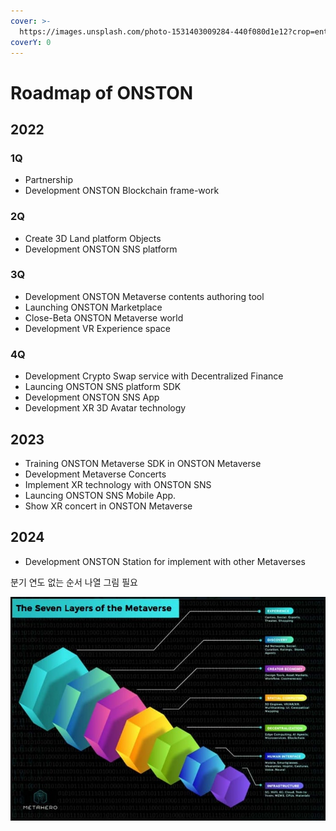 ```yaml
---
cover: >-
  https://images.unsplash.com/photo-1531403009284-440f080d1e12?crop=entropy&cs=srgb&fm=jpg&ixid=MnwxOTcwMjR8MHwxfHNlYXJjaHw2fHxyb2FkbWFwfGVufDB8fHx8MTYzOTQxOTI1NQ&ixlib=rb-1.2.1&q=85
coverY: 0
---
```


# Roadmap of ONSTON

## 2022

### 1Q

* Partnership
* Development ONSTON Blockchain frame-work

### 2Q

* Create 3D Land platform Objects
* Development ONSTON SNS platform

### 3Q

* Development ONSTON Metaverse contents authoring tool
* Launching ONSTON Marketplace
* Close-Beta ONSTON Metaverse world
* Development VR Experience space

### 4Q

* Development Crypto Swap service with Decentralized Finance
* Launcing ONSTON SNS platform SDK
* Development ONSTON SNS App
* Development XR 3D Avatar technology

## 2023

* Training ONSTON Metaverse SDK in ONSTON Metaverse
* Development Metaverse Concerts
* Implement XR technology with ONSTON SNS
* Launcing ONSTON SNS Mobile App.
* Show XR concert in ONSTON Metaverse

## 2024

* Development ONSTON Station for implement with other Metaverses

분기 연도 없는 순서 나열 그림 필요

![](<../.gitbook/assets/image (3) (1).png>)
